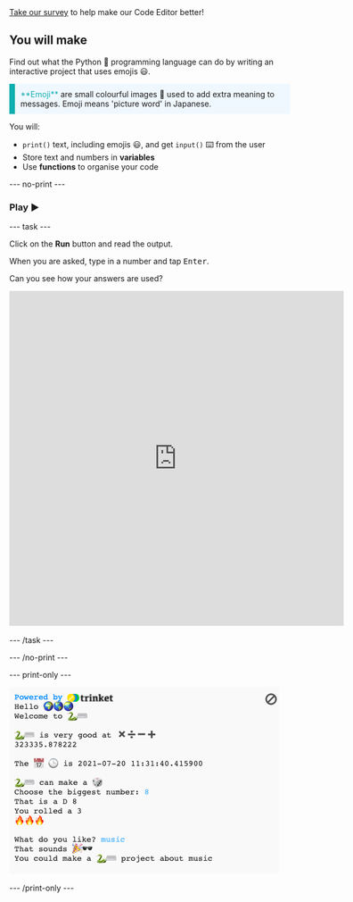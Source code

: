 <div class="c-survey-banner">
  <a class="c-survey-banner__link" href="https://form.raspberrypi.org/4873313" target="_blank" style="width:100%">Take our survey</a> to help make our Code Editor better!
</div>

## You will make

Find out what the Python 🐍 programming language can do by writing an interactive project that uses emojis 😃.

<p style="border-left: solid; border-width:10px; border-color: #0faeb0; background-color: aliceblue; padding: 10px;">
<span style="color: #0faeb0">**Emoji**</span> are small colourful images 🥰 used to add extra meaning to messages. Emoji means 'picture word' in Japanese.
</p>

You will:

+ `print()` text, including emojis 😃, and get `input()` ⌨️ from the user
+ Store text and numbers in **variables**
+ Use **functions** to organise your code

--- no-print ---

### Play ▶️

--- task ---

<div style="display: flex; flex-wrap: wrap">
<div style="flex-basis: 175px; flex-grow: 1">  
Click on the <strong>Run</strong> button and read the output.

  When you are asked, type in a number and tap <kbd>Enter</kbd>. 

Can you see how your answers are used?
</div>
<div class="trinket">
  <iframe src="https://editor.raspberrypi.org/embed/viewer/hello-world-solution" width="600" height="600" frameborder="0" marginwidth="0" marginheight="0" allowfullscreen>
  </iframe>
</div>
</div>

--- /task ---

--- /no-print ---

--- print-only ---

![Completed project](images/showcase_static.png)

--- /print-only ---
